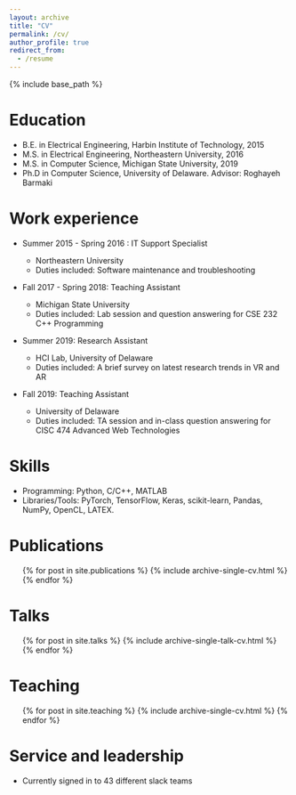 ```yaml
---
layout: archive
title: "CV"
permalink: /cv/
author_profile: true
redirect_from:
  - /resume
---
```


{% include base_path %}

Education
======
* B.E. in Electrical Engineering, Harbin Institute of Technology, 2015
* M.S. in Electrical Engineering, Northeastern University, 2016
* M.S. in Computer Science, Michigan State University, 2019
* Ph.D in Computer Science, University of Delaware. Advisor: Roghayeh Barmaki

Work experience
======
* Summer 2015 - Spring 2016 : IT Support Specialist
  * Northeastern University
  * Duties included: Software maintenance and troubleshooting

* Fall 2017 - Spring 2018: Teaching Assistant
  * Michigan State University
  * Duties included: Lab session and question answering for CSE 232 C++ Programming
  
* Summer 2019: Research Assistant
  * HCI Lab, University of Delaware
  * Duties included: A brief survey on latest research trends in VR and AR

* Fall 2019: Teaching Assistant
  * University of Delaware
  * Duties included: TA session and in-class question answering for CISC 474 Advanced Web Technologies

  
Skills
======
* Programming: Python, C/C++, MATLAB
* Libraries/Tools: PyTorch, TensorFlow, Keras, scikit-learn, Pandas, NumPy, OpenCL, LATEX.

Publications
======
  <ul>{% for post in site.publications %}
    {% include archive-single-cv.html %}
  {% endfor %}</ul>
  
Talks
======
  <ul>{% for post in site.talks %}
    {% include archive-single-talk-cv.html %}
  {% endfor %}</ul>
  
Teaching
======
  <ul>{% for post in site.teaching %}
    {% include archive-single-cv.html %}
  {% endfor %}</ul>
  
Service and leadership
======
* Currently signed in to 43 different slack teams
